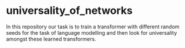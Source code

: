 # universality_of_networks

In this repository our task is to train a transformer with different random seeds for the task of language modelling and then look for universality amongst these learned transformers.